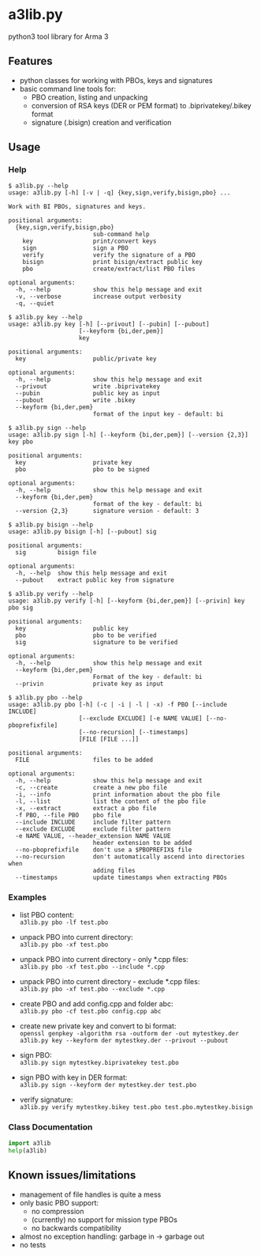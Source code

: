 # a3lib.py #

python3 tool library for Arma 3

## Features ##

* python classes for working with PBOs, keys and signatures
* basic command line tools for:
    * PBO creation, listing and unpacking
    * conversion of RSA keys (DER or PEM format) to .biprivatekey/.bikey format
    * signature (.bisign) creation and verification


## Usage ##
### Help ###

```
$ a3lib.py --help
usage: a3lib.py [-h] [-v | -q] {key,sign,verify,bisign,pbo} ...

Work with BI PBOs, signatures and keys.

positional arguments:
  {key,sign,verify,bisign,pbo}
                        sub-command help
    key                 print/convert keys
    sign                sign a PBO
    verify              verify the signature of a PBO
    bisign              print bisign/extract public key
    pbo                 create/extract/list PBO files

optional arguments:
  -h, --help            show this help message and exit
  -v, --verbose         increase output verbosity
  -q, --quiet
```
```
$ a3lib.py key --help
usage: a3lib.py key [-h] [--privout] [--pubin] [--pubout]
                    [--keyform {bi,der,pem}]
                    key

positional arguments:
  key                   public/private key

optional arguments:
  -h, --help            show this help message and exit
  --privout             write .biprivatekey
  --pubin               public key as input
  --pubout              write .bikey
  --keyform {bi,der,pem}
                        format of the input key - default: bi
```
```
$ a3lib.py sign --help
usage: a3lib.py sign [-h] [--keyform {bi,der,pem}] [--version {2,3}] key pbo

positional arguments:
  key                   private key
  pbo                   pbo to be signed

optional arguments:
  -h, --help            show this help message and exit
  --keyform {bi,der,pem}
                        format of the key - default: bi
  --version {2,3}       signature version - default: 3
```
```
$ a3lib.py bisign --help
usage: a3lib.py bisign [-h] [--pubout] sig

positional arguments:
  sig         bisign file

optional arguments:
  -h, --help  show this help message and exit
  --pubout    extract public key from signature
```
```
$ a3lib.py verify --help
usage: a3lib.py verify [-h] [--keyform {bi,der,pem}] [--privin] key pbo sig

positional arguments:
  key                   public key
  pbo                   pbo to be verified
  sig                   signature to be verified

optional arguments:
  -h, --help            show this help message and exit
  --keyform {bi,der,pem}
                        Format of the key - default: bi
  --privin              private key as input
```
```
$ a3lib.py pbo --help
usage: a3lib.py pbo [-h] (-c | -i | -l | -x) -f PBO [--include INCLUDE]
                    [--exclude EXCLUDE] [-e NAME VALUE] [--no-pboprefixfile]
                    [--no-recursion] [--timestamps]
                    [FILE [FILE ...]]

positional arguments:
  FILE                  files to be added

optional arguments:
  -h, --help            show this help message and exit
  -c, --create          create a new pbo file
  -i, --info            print information about the pbo file
  -l, --list            list the content of the pbo file
  -x, --extract         extract a pbo file
  -f PBO, --file PBO    pbo file
  --include INCLUDE     include filter pattern
  --exclude EXCLUDE     exclude filter pattern
  -e NAME VALUE, --header_extension NAME VALUE
                        header extension to be added
  --no-pboprefixfile    don't use a $PBOPREFIX$ file
  --no-recursion        don't automatically ascend into directories when
                        adding files
  --timestamps          update timestamps when extracting PBOs
```

### Examples ###

* list PBO content:  
    `a3lib.py pbo -lf test.pbo`

* unpack PBO into current directory:  
    `a3lib.py pbo -xf test.pbo`

* unpack PBO into current directory - only *.cpp files:  
    `a3lib.py pbo -xf test.pbo --include *.cpp`

* unpack PBO into current directory - exclude *.cpp files:  
    `a3lib.py pbo -xf test.pbo --exclude *.cpp`

* create PBO and add config.cpp and folder abc:  
    `a3lib.py pbo -cf test.pbo config.cpp abc`

* create new private key and convert to bi format:  
    `openssl genpkey -algorithm rsa -outform der -out mytestkey.der`  
    `a3lib.py key --keyform der mytestkey.der --privout --pubout`

* sign PBO:  
    `a3lib.py sign mytestkey.biprivatekey test.pbo`

* sign PBO with key in DER format:  
    `a3lib.py sign --keyform der mytestkey.der test.pbo`

* verify signature:  
    `a3lib.py verify mytestkey.bikey test.pbo test.pbo.mytestkey.bisign`

### Class Documentation ###

```python
import a3lib
help(a3lib)
```

## Known issues/limitations ##

* management of file handles is quite a mess
* only basic PBO support:
    * no compression
    * (currently) no support for mission type PBOs
    * no backwards compatibility
* almost no exception handling: garbage in -> garbage out
* no tests

